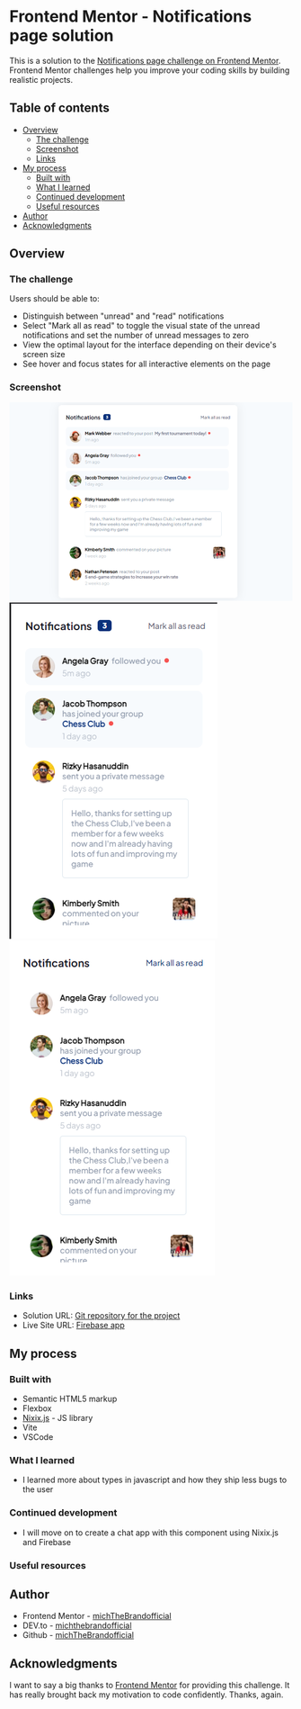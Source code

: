 # Frontend Mentor - Notifications page solution

This is a solution to the [Notifications page challenge on Frontend Mentor](https://www.frontendmentor.io/challenges/notifications-page-DqK5QAmKbC). Frontend Mentor challenges help you improve your coding skills by building realistic projects. 

## Table of contents

- [Overview](#overview)
  - [The challenge](#the-challenge)
  - [Screenshot](#screenshot)
  - [Links](#links)
- [My process](#my-process)
  - [Built with](#built-with)
  - [What I learned](#what-i-learned)
  - [Continued development](#continued-development)
  - [Useful resources](#useful-resources)
- [Author](#author)
- [Acknowledgments](#acknowledgments)

## Overview

### The challenge

Users should be able to:

- Distinguish between "unread" and "read" notifications
- Select "Mark all as read" to toggle the visual state of the unread notifications and set the number of unread messages to zero
- View the optimal layout for the interface depending on their device's screen size
- See hover and focus states for all interactive elements on the page

### Screenshot

![Desktop preview](./screenshots/desktop-preview.png)
![Mobile design](./screenshots/mobile-design.png)
![Mobile design active states](./screenshots/mobile-design-active-states.png)

### Links

- Solution URL: [Git repository for the project](https://github.com/michTheBrandofficial/notification-component.git)
- Live Site URL: [Firebase app](https://notification-component-94da0.web.app)

## My process

### Built with

- Semantic HTML5 markup
- Flexbox
- [Nixix.js](https://github.com/michTheBrandofficial/NixixJS) - JS library
- Vite
- VSCode

### What I learned

- I learned more about types in javascript and how they ship less bugs to the user

### Continued development

- I will move on to create a chat app with this component using Nixix.js and Firebase

### Useful resources

## Author

- Frontend Mentor - [michTheBrandofficial](https://frontendmentor.io/profile/michTheBrandofficial)
- DEV.to - [michthebrandofficial](https://dev.to/michthebrandofficial)
- Github - [michTheBrandofficial](https://github.com/michTheBrandofficial)

## Acknowledgments

I want to say a big thanks to [Frontend Mentor](https://www.frontendmentor.io) for providing this challenge.
It has really brought back my motivation to code confidently. Thanks, again.
